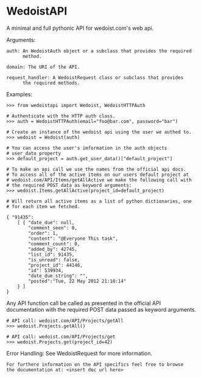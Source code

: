 WedoistAPI
==========

A minimal and full pythonic API for wedoist.com's web api.

Arguments:

    auth: An WedoistAuth object or a subclass that provides the required
          method.
          
    domain: The URI of the API.
    
    request_handler: A WedoistRequest class or subclass that provides 
          the required methods.

Examples:

    >>> from wedoistapi import Wedoist, WedoistHTTPAuth
    
    # Authenticate with the HTTP auth class.
    >>> auth = WedoistHTTPAuth(email="foo@bar.com", password="bar")

    # Create an instance of the wedoist api using the user we authed to.
    >>> wedoist = Wedoist(auth)

    # You can access the user's imformation in the auth objects 
    # user_data property
    >>> default_project = auth.get_user_data()["default_project"]

    # To make an api call we use the names from the official api docs.
    # To access all of the active items on our users default project at
    # wedoist.com/API/Items/getAllActive we make the following call with 
    # the required POST data as keyword arguments:
    >>> wedoist.Items.getAllActive(project_id=default_project)

    # Will return all active items as a list of python dictionaries, one
    # for each item we fetched.
    
    { "91435": 
        [ { "date_due": null, 
            "comment_seen": 0, 
            "order": 1, 
            "content": "@Everyone This task", 
            "comment_count": 0, 
            "added_by": 42745, 
            "list_id": 91435, 
            "is_unread": false, 
            "project_id": 44146, 
            "id": 539934, 
            "date_due_string": "", 
            "posted":"Tue, 22 May 2012 21:10:14"
        } ] 
    }

Any API function call be called as presented in the official API
documentation with the required POST data passed as keyword 
arguments.

    # API call: wedoist.com/API/Projects/getAll
    >>> wedoist.Projects.getAll()

    # API call: wedoist.com/API/Projects/get
    >>> wedoist.Projects.get(project_id=42)

Error Handling:
    See WedoistRequest for more information.
    
    For furthere information on the API specifics feel free to browse
    the documentation at: <insert doc url here>
    

